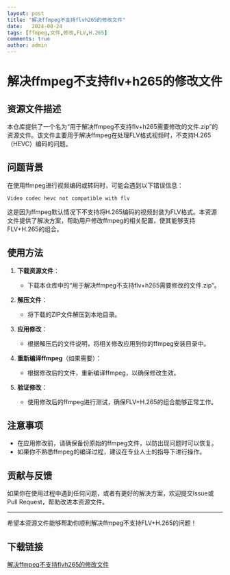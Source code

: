 ```yaml
---
layout: post
title: "解决ffmpeg不支持flvh265的修改文件"
date:   2024-08-24
tags: [ffmpeg,文件,修改,FLV,H.265]
comments: true
author: admin
---
```

# 解决ffmpeg不支持flv+h265的修改文件

## 资源文件描述

本仓库提供了一个名为“用于解决ffmpeg不支持flv+h265需要修改的文件.zip”的资源文件。该文件主要用于解决ffmpeg在处理FLV格式视频时，不支持H.265（HEVC）编码的问题。

## 问题背景

在使用ffmpeg进行视频编码或转码时，可能会遇到以下错误信息：

```
Video codec hevc not compatible with flv
```

这是因为ffmpeg默认情况下不支持将H.265编码的视频封装为FLV格式。本资源文件提供了解决方案，帮助用户修改ffmpeg的相关配置，使其能够支持FLV+H.265的组合。

## 使用方法

1. **下载资源文件**：
   - 下载本仓库中的“用于解决ffmpeg不支持flv+h265需要修改的文件.zip”。

2. **解压文件**：
   - 将下载的ZIP文件解压到本地目录。

3. **应用修改**：
   - 根据解压后的文件说明，将相关修改应用到你的ffmpeg安装目录中。

4. **重新编译ffmpeg**（如果需要）：
   - 根据修改后的文件，重新编译ffmpeg，以确保修改生效。

5. **验证修改**：
   - 使用修改后的ffmpeg进行测试，确保FLV+H.265的组合能够正常工作。

## 注意事项

- 在应用修改前，请确保备份原始的ffmpeg文件，以防出现问题时可以恢复。
- 如果你不熟悉ffmpeg的编译过程，建议在专业人士的指导下进行操作。

## 贡献与反馈

如果你在使用过程中遇到任何问题，或者有更好的解决方案，欢迎提交Issue或Pull Request，帮助改进本资源文件。

---

希望本资源文件能够帮助你顺利解决ffmpeg不支持FLV+H.265的问题！

## 下载链接

[解决ffmpeg不支持flvh265的修改文件](https://pan.quark.cn/s/c6dc06e9cbde)